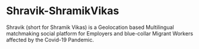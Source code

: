 # Shravik-ShramikVikas
Shravik (short for Shramik Vikas) is a Geolocation based Multilingual matchmaking social platform for Employers and blue-collar Migrant Workers affected by the Covid-19 Pandemic.
